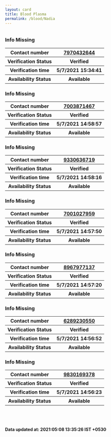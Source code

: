 ```yaml
---
layout: card
title: Blood Plasma
permalink: /blood/Nadia
---
```

<div class="row">
	<div class="column">
<div class="card_av">
<h3> Info Missing</h3>

<div class="info"><table>
<tr><th>Contact number </th><th><a href="tel:7970432644">7970432644</a></th></tr>
<tr><th>Verification  Status</th><th>Verified</th></tr>
<tr><th>Verification time</th><th>5/7/2021 15:34:41</th></tr>
<tr><th>Availability Status</th><th>Available</th></tr>
</table></div></div>
<div class="card_av">
<h3> Info Missing</h3>

<div class="info"><table>
<tr><th>Contact number </th><th><a href="tel:7003871467">7003871467</a></th></tr>
<tr><th>Verification  Status</th><th>Verified</th></tr>
<tr><th>Verification time</th><th>5/7/2021 14:58:57</th></tr>
<tr><th>Availability Status</th><th>Available</th></tr>
</table></div></div>
<div class="card_av">
<h3> Info Missing</h3>

<div class="info"><table>
<tr><th>Contact number </th><th><a href="tel:9330636719">9330636719</a></th></tr>
<tr><th>Verification  Status</th><th>Verified</th></tr>
<tr><th>Verification time</th><th>5/7/2021 14:58:16</th></tr>
<tr><th>Availability Status</th><th>Available</th></tr>
</table></div></div>
<div class="card_av">
<h3> Info Missing</h3>

<div class="info"><table>
<tr><th>Contact number </th><th><a href="tel:7001027959">7001027959</a></th></tr>
<tr><th>Verification  Status</th><th>Verified</th></tr>
<tr><th>Verification time</th><th>5/7/2021 14:57:50</th></tr>
<tr><th>Availability Status</th><th>Available</th></tr>
</table></div></div>
<div class="card_av">
<h3> Info Missing</h3>

<div class="info"><table>
<tr><th>Contact number </th><th><a href="tel:8967977137">8967977137</a></th></tr>
<tr><th>Verification  Status</th><th>Verified</th></tr>
<tr><th>Verification time</th><th>5/7/2021 14:57:20</th></tr>
<tr><th>Availability Status</th><th>Available</th></tr>
</table></div></div>
<div class="card_av">
<h3> Info Missing</h3>

<div class="info"><table>
<tr><th>Contact number </th><th><a href="tel:6289230550">6289230550</a></th></tr>
<tr><th>Verification  Status</th><th>Verified</th></tr>
<tr><th>Verification time</th><th>5/7/2021 14:56:52</th></tr>
<tr><th>Availability Status</th><th>Available</th></tr>
</table></div></div>
<div class="card_av">
<h3> Info Missing</h3>

<div class="info"><table>
<tr><th>Contact number </th><th><a href="tel:9830169378">9830169378</a></th></tr>
<tr><th>Verification  Status</th><th>Verified</th></tr>
<tr><th>Verification time</th><th>5/7/2021 14:56:23</th></tr>
<tr><th>Availability Status</th><th>Available</th></tr>
</table></div></div>
</div>
</div> <br><br>
<h4> Data updated at: 2021:05:08 13:35:26 IST +0530 </h4>